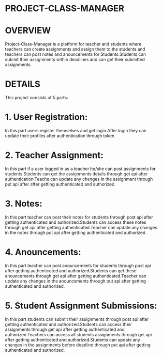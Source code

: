 # PROJECT-CLASS-MANAGER

# OVERVIEW
Project-Class-Manager is a platform for teacher and students where teachers can create assignments and assign them to the students and teachers can post notes and anouncements for Students.Students can submit their assignments within deadlines and can get their submitted assignments.

# DETAILS
This project consists of 5 parts:

# 1. User Registration:
In this part users register themselves and get login.After login they can update their profiles after authentication through token.

# 2. Teacher Assignment:
In this part if a user logged in as a teacher he/she can post assignments for students.Students can get the assignments details through get api after authentication.Teache can update any chenges in the assignment through put api after after getting authenticated and authorized.

# 3. Notes:
In this part teacher can post their notes for students through post api after getting authenticated and authorized.Students can access these notes through get api after getting authenticated.Teacher can update any changes in the notes through put api after getting authenticated and authorized.

# 4. Anouncements:
In this part teacher can post anouncements for students through post api after getting authenticated and authorized.Students can get these anouncements through get api after getting authenticated.Teacher can update any changes in the anouncements through put api after getting authenticated and authorized.

# 5. Student Assignment Submissions:
In this part students can submit their assignments through post api after getting authenticated and authorized.Students can access their assignments through get api after getting authenticated and authorized.Teachers can access all students assignments through get api after getting authenticated and authorized.Students can update any changes in the assignments before deadline through put api after getting authenticated and authorized.
